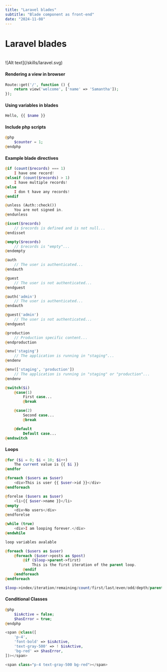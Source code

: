 ```yaml
---
title: "Laravel blades"
subtitle: "Blade component as front-end"
date: "2024-11-08"
---
```


# Laravel blades

<br>
![Alt text](/skills/laravel.svg)

#### Rendering a view in browser

```php
Route::get('/', function () {
    return view('welcome', ['name' => 'Samantha']);
});
```

#### Using variables in blades

```php
Hello, {{ $name }}
```

#### Include php scripts

```php
@php
    $counter = 1;
@endphp
```

#### Example blade directives

```php
@if (count($records) === 1)
    I have one record!
@elseif (count($records) > 1)
    I have multiple records!
@else
    I don t have any records!
@endif
```

```php
@unless (Auth::check())
    You are not signed in.
@endunless
```

```php
@isset($records)
    // $records is defined and is not null...
@endisset

@empty($records)
    // $records is "empty"...
@endempty
```

```php
@auth
    // The user is authenticated...
@endauth

@guest
    // The user is not authenticated...
@endguest
```

```php
@auth('admin')
    // The user is authenticated...
@endauth

@guest('admin')
    // The user is not authenticated...
@endguest
```

```php
@production
    // Production specific content...
@endproduction
```

```php
@env('staging')
    // The application is running in "staging"...
@endenv

@env(['staging', 'production'])
    // The application is running in "staging" or "production"...
@endenv
```

```php
@switch($i)
    @case(1)
        First case...
        @break

    @case(2)
        Second case...
        @break

    @default
        Default case...
@endswitch
```

#### Loops

```php
@for ($i = 0; $i < 10; $i++)
    The current value is {{ $i }}
@endfor

@foreach ($users as $user)
    <div>This is user {{ $user->id }}</div>
@endforeach

@forelse ($users as $user)
    <li>{{ $user->name }}</li>
@empty
    <div>No users</div>
@endforelse

@while (true)
    <div>I am looping forever.</div>
@endwhile

loop variables avalable

@foreach ($users as $user)
    @foreach ($user->posts as $post)
        @if ($loop->parent->first)
            This is the first iteration of the parent loop.
        @endif
    @endforeach
@endforeach

$loop->index/iteration/remaining/count/first/last/even/odd/depth/parent
```

#### Conditional Classes

```php
@php
    $isActive = false;
    $hasError = true;
@endphp

<span @class([
    'p-4',
    'font-bold' => $isActive,
    'text-gray-500' => ! $isActive,
    'bg-red' => $hasError,
])></span>

<span class="p-4 text-gray-500 bg-red"></span>
```
